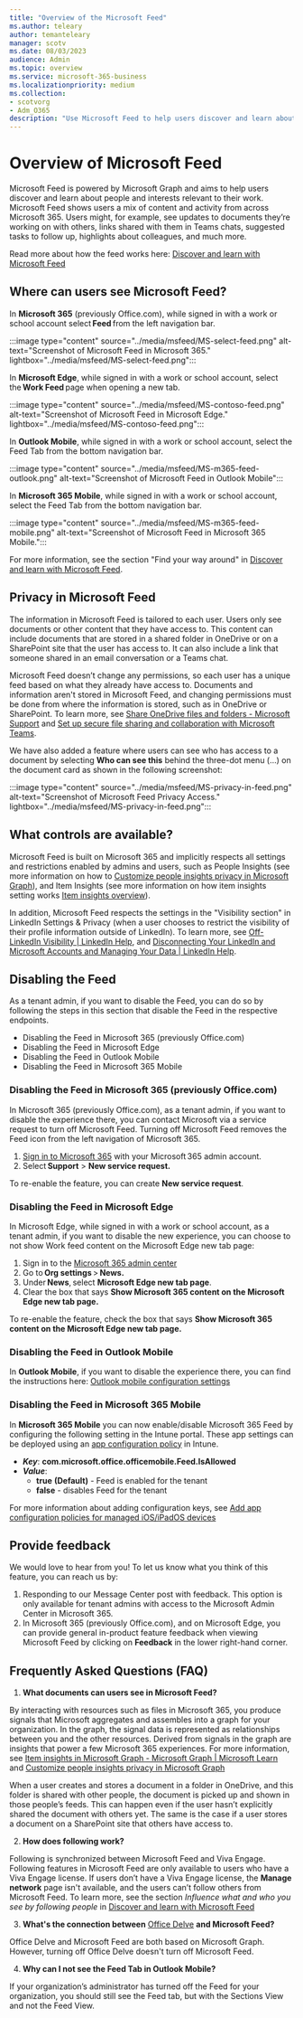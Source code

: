 ```yaml
---
title: "Overview of the Microsoft Feed"
ms.author: teleary
author: temanteleary
manager: scotv
ms.date: 08/03/2023
audience: Admin
ms.topic: overview
ms.service: microsoft-365-business
ms.localizationpriority: medium
ms.collection:
- scotvorg
- Adm_O365
description: "Use Microsoft Feed to help users discover and learn about people and interests relevant to their work."
---
```


# Overview of Microsoft Feed

Microsoft Feed is powered by Microsoft Graph and aims to help users discover and learn about people and interests relevant to their work. Microsoft Feed shows users a mix of content and activity from across Microsoft 365. Users might, for example, see updates to documents they’re working on with others, links shared with them in Teams chats, suggested tasks to follow up, highlights about colleagues, and much more.

Read more about how the feed works here:  [Discover and learn with Microsoft Feed](https://support.microsoft.com/en-us/office/discover-and-learn-with-microsoft-feed-9c190800-e348-46b7-9d46-41c628b80ebb)

## Where can users see Microsoft Feed?

In **Microsoft 365** (previously Office.com), while signed in with a work or school account select **Feed** from the left navigation bar.

:::image type="content" source="../media/msfeed/MS-select-feed.png" alt-text="Screenshot of Microsoft Feed in Microsoft 365." lightbox="../media/msfeed/MS-select-feed.png":::

In **Microsoft Edge**, while signed in with a work or school account, select the **Work Feed** page when opening a new tab.

:::image type="content" source="../media/msfeed/MS-contoso-feed.png" alt-text="Screenshot of Microsoft Feed in Microsoft Edge." lightbox="../media/msfeed/MS-contoso-feed.png":::

In **Outlook Mobile**, while signed in with a work or school account, select the Feed Tab from the bottom navigation bar.

:::image type="content" source="../media/msfeed/MS-m365-feed-outlook.png" alt-text="Screenshot of Microsoft Feed in Outlook Mobile":::

In **Microsoft 365 Mobile**, while signed in with a work or school account, select the Feed Tab from the bottom navigation bar.

:::image type="content" source="../media/msfeed/MS-m365-feed-mobile.png" alt-text="Screenshot of Microsoft Feed in Microsoft 365 Mobile.":::

For more information, see the section "Find your way around" in [Discover and learn with Microsoft Feed](https://support.microsoft.com/en-us/office/discover-and-learn-with-microsoft-feed-9c190800-e348-46b7-9d46-41c628b80ebb).

## Privacy in Microsoft Feed

The information in Microsoft Feed is tailored to each user. Users only see documents or other content that they have access to. This content can include documents that are stored in a shared folder in OneDrive or on a SharePoint site that the user has access to. It can also include a link that someone shared in an email conversation or a Teams chat.

Microsoft Feed doesn’t change any permissions, so each user has a unique feed based on what they already have access to. Documents and information aren't stored in Microsoft Feed, and changing permissions must be done from where the information is stored, such as in OneDrive or SharePoint.  To learn more, see [Share OneDrive files and folders - Microsoft Support](https://support.microsoft.com/en-us/office/share-onedrive-files-and-folders-9fcc2f7d-de0c-4cec-93b0-a82024800c07) and [Set up secure file sharing and collaboration with Microsoft Teams](../solutions/setup-secure-collaboration-with-teams.md).

We have also added a feature where users can see who has access to a document by selecting **Who can see this** behind the three-dot menu (...) on the document card as shown in the following screenshot:

:::image type="content" source="../media/msfeed/MS-privacy-in-feed.png" alt-text="Screenshot of Microsoft Feed Privacy Access." lightbox="../media/msfeed/MS-privacy-in-feed.png":::

## What controls are available?

Microsoft Feed is built on Microsoft 365 and implicitly respects all settings and restrictions enabled by admins and users, such as People Insights (see more information on how to [Customize people insights privacy in Microsoft Graph](/graph/insights-customize-people-insights-privacy)), and Item Insights (see more information on how item insights setting works [Item insights overview](/graph/item-insights-overview)).

In addition, Microsoft Feed respects the settings in the "Visibility section" in LinkedIn Settings & Privacy (when a user chooses to restrict the visibility of their profile information outside of LinkedIn). To learn more, see [Off-LinkedIn Visibility | LinkedIn Help](https://www.linkedin.com/help/linkedin/answer/a1340507), and [Disconnecting Your LinkedIn and Microsoft Accounts and Managing Your Data | LinkedIn Help](https://www.linkedin.com/help/linkedin/answer/a552108).

## Disabling the Feed

As a tenant admin, if you want to disable the Feed, you can do so by following the steps in this section that disable the Feed in the respective endpoints.

- Disabling the Feed in Microsoft 365 (previously Office.com)
- Disabling the Feed in Microsoft Edge
- Disabling the Feed in Outlook Mobile
- Disabling the Feed in Microsoft 365 Mobile

### Disabling the Feed in Microsoft 365 (previously Office.com)

In Microsoft 365 (previously Office.com), as a tenant admin, if you want to disable the experience there, you can contact Microsoft via a service request to turn off Microsoft Feed. Turning off Microsoft Feed removes the Feed icon from the left navigation of Microsoft 365.

1. [Sign in to Microsoft 365](https://admin.microsoft.com) with your Microsoft 365 admin account.
2. Select **Support** > **New service request.**

To re-enable the feature, you can create **New service request**.

### Disabling the Feed in Microsoft Edge

In Microsoft Edge, while signed in with a work or school account, as a tenant admin, if you want to disable the new experience, you can choose to not show Work feed content on the Microsoft Edge new tab page:

1. Sign in to the [Microsoft 365 admin center](https://admin.microsoft.com)
2. Go to **Org settings** > **News.**
3. Under **News**, select **Microsoft Edge new tab page**.
4. Clear the box that says **Show Microsoft 365 content on the Microsoft Edge new tab page.**

To re-enable the feature, check the box that says **Show Microsoft 365 content on the Microsoft Edge new tab page.**

### Disabling the Feed in Outlook Mobile

In **Outlook Mobile**, if you want to disable the experience there, you can find the instructions here: [Outlook mobile configuration settings](/exchange/clients-and-mobile-in-exchange-online/outlook-for-ios-and-android/outlook-for-ios-and-android-configuration-with-microsoft-intune)

### Disabling the Feed in Microsoft 365 Mobile

In **Microsoft 365 Mobile** you can now enable/disable Microsoft 365 Feed by configuring the following setting in the Intune portal. These app settings can be deployed using an [app configuration policy](/mem/intune/apps/app-configuration-policies-use-ios) in Intune.

- ***Key***:  **com.microsoft.office.officemobile.Feed.IsAllowed**
- ***Value***:
    - **true** **(Default)** - Feed is enabled for the tenant
    - **false** - disables Feed for the tenant

For more information about adding configuration keys, see [Add app configuration policies for managed iOS/iPadOS devices](/mem/intune/apps/app-configuration-policies-use-ios)

## Provide feedback

We would love to hear from you! To let us know what you think of this feature, you can reach us by:

1. Responding to our Message Center post with feedback. This option is only available for tenant admins with access to the Microsoft Admin Center in Microsoft 365.
2. In Microsoft 365 (previously Office.com), and on Microsoft Edge, you can provide general in-product feature feedback when viewing Microsoft Feed by clicking on **Feedback** in the lower right-hand corner.

## Frequently Asked Questions (FAQ)

1. **What documents can users see in Microsoft Feed?**

By interacting with resources such as files in Microsoft 365, you produce signals that Microsoft aggregates and assembles into a graph for your organization. In the graph, the signal data is represented as relationships between you and the other resources. Derived from signals in the graph are insights that power a few Microsoft 365 experiences. For more information, see [Item insights in Microsoft Graph - Microsoft Graph | Microsoft Learn](/graph/item-insights-overview) and [Customize people insights privacy in Microsoft Graph](/graph/insights-customize-people-insights-privacy)

When a user creates and stores a document in a folder in OneDrive, and this folder is shared with other people, the document is picked up and shown in those people’s feeds. This can happen even if the user hasn’t explicitly shared the document with others yet. The same is the case if a user stores a document on a SharePoint site that others have access to.

2. **How does following work?**

Following is synchronized between Microsoft Feed and Viva Engage. Following features in Microsoft Feed are only available to users who have a Viva Engage license. If users don’t have a Viva Engage license, the **Manage network** page isn't available, and the users can’t follow others from Microsoft Feed. To learn more, see the section *Influence what and who you see by following people* in [Discover and learn with Microsoft Feed](https://support.microsoft.com/en-us/office/discover-and-learn-with-microsoft-feed-9c190800-e348-46b7-9d46-41c628b80ebb)

3. **What's the connection between** [Office Delve](https://delve.office.com) **and Microsoft Feed?**

Office Delve and Microsoft Feed are both based on Microsoft Graph. However, turning off Office Delve doesn't turn off Microsoft Feed.

4. **Why can I not see the Feed Tab in Outlook Mobile?**

If your organization’s administrator has turned off the Feed for your organization, you should still see the Feed tab, but with the Sections View and not the Feed View.
